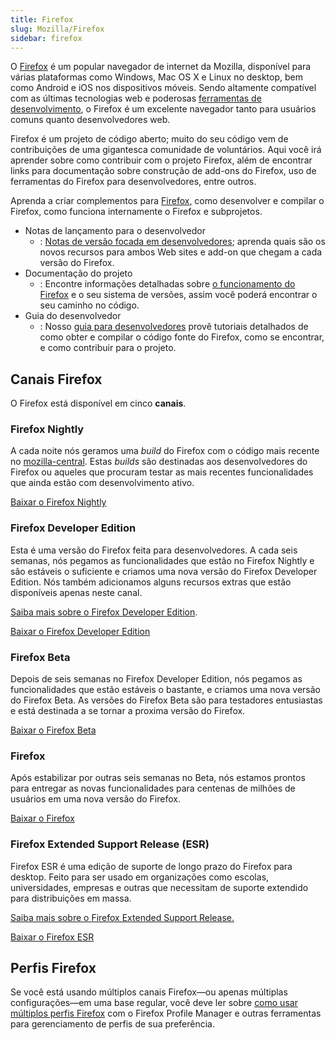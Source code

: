 ```yaml
---
title: Firefox
slug: Mozilla/Firefox
sidebar: firefox
---
```


O [Firefox](https://www.mozilla.org/pt-br/docs/firefox/new/) é um popular navegador de internet da Mozilla, disponível para várias plataformas como Windows, Mac OS X e Linux no desktop, bem como Android e iOS nos dispositivos móveis. Sendo altamente compatível com as últimas tecnologias web e poderosas [ferramentas de desenvolvimento](https://firefox-source-docs.mozilla.org/devtools-user/index.html), o Firefox é um excelente navegador tanto para usuários comuns quanto desenvolvedores web.

Firefox é um projeto de código aberto; muito do seu código vem de contribuições de uma gigantesca comunidade de voluntários. Aqui você irá aprender sobre como contribuir com o projeto Firefox, além de encontrar links para documentação sobre construção de add-ons do Firefox, uso de ferramentas do Firefox para desenvolvedores, entre outros.

Aprenda a criar complementos para [Firefox](https://www.mozilla.org/pt-br/docs/firefox/), como desenvolver e compilar o Firefox, como funciona internamente o Firefox e subprojetos.

- Notas de lançamento para o desenvolvedor
  - : [Notas de versão focada em desenvolvedores](/pt-BR/docs/Mozilla/Firefox/Releases); aprenda quais são os novos recursos para ambos Web sites e add-on que chegam a cada versão do Firefox.
- Documentação do projeto
  - : Encontre informações detalhadas sobre [o funcionamento do Firefox](/pt-BR/docs/Mozilla) e o seu sistema de versões, assim você poderá encontrar o seu caminho no código.
- Guia do desenvolvedor
  - : Nosso [guia para desenvolvedores](/pt-BR/docs/Developer_Guide) provê tutoriais detalhados de como obter e compilar o código fonte do Firefox, como se encontrar, e como contribuir para o projeto.

## Canais Firefox

O Firefox está disponível em cinco **canais**.

### Firefox Nightly

A cada noite nós geramos uma _build_ do Firefox com o código mais recente no [mozilla-central](/pt-BR/docs/mozilla-central). Estas _builds_ são destinadas aos desenvolvedores do Firefox ou aqueles que procuram testar as mais recentes funcionalidades que ainda estão com desenvolvimento ativo.

[Baixar o Firefox Nightly](https://nightly.mozilla.org/)

### Firefox Developer Edition

Esta é uma versão do Firefox feita para desenvolvedores. A cada seis semanas, nós pegamos as funcionalidades que estão no Firefox Nightly e são estáveis o suficiente e criamos uma nova versão do Firefox Developer Edition. Nós também adicionamos alguns recursos extras que estão disponíveis apenas neste canal.

[Saiba mais sobre o Firefox Developer Edition](/pt-BR/docs/Mozilla/Firefox/Developer_Edition).

[Baixar o Firefox Developer Edition](https://www.mozilla.org/firefox/developer/)

### Firefox Beta

Depois de seis semanas no Firefox Developer Edition, nós pegamos as funcionalidades que estão estáveis o bastante, e criamos uma nova versão do Firefox Beta. As versões do Firefox Beta são para testadores entusiastas e está destinada a se tornar a proxima versão do Firefox.

[Baixar o Firefox Beta](https://www.mozilla.org/firefox/channel/#beta)

### Firefox

Após estabilizar por outras seis semanas no Beta, nós estamos prontos para entregar as novas funcionalidades para centenas de milhões de usuários em uma nova versão do Firefox.

[Baixar o Firefox](https://www.mozilla.org/firefox/channel/#firefox)

### Firefox Extended Support Release (ESR)

Firefox ESR é uma edição de suporte de longo prazo do Firefox para desktop. Feito para ser usado em organizações como escolas, universidades, empresas e outras que necessitam de suporte extendido para distribuições em massa.

[Saiba mais sobre o Firefox Extended Support Release.](/pt-BR/docs/Mozilla/Firefox/Firefox_ESR)

[Baixar o Firefox ESR](https://www.mozilla.org/firefox/organizations/all/)

## Perfis Firefox

Se você está usando múltiplos canais Firefox—ou apenas múltiplas configurações—em uma base regular, você deve ler sobre [como usar múltiplos perfis Firefox](/pt-BR/docs/Mozilla/Firefox/Multiple_profiles) com o Firefox Profile Manager e outras ferramentas para gerenciamento de perfis de sua preferência.
